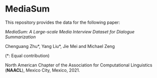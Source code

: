 # MediaSum
This repository provides the data for the following paper:

_MediaSum: A Large-scale Media Interview Dataset for Dialogue Summarization_

Chenguang Zhu*, Yang Liu*, Jie Mei and Michael Zeng

(*: Equal contribution)

North American Chapter of the Association for Computational Linguistics (**NAACL**), Mexico City, Mexico, 2021.

